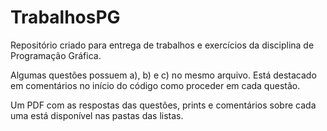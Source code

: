 # TrabalhosPG
Repositório criado para entrega de trabalhos e exercícios da disciplina de Programação Gráfica.

Algumas questões possuem a), b) e c) no mesmo arquivo. Está destacado em comentários no início do código como proceder em cada questão.

Um PDF com as respostas das questões, prints e comentários sobre cada uma está disponível nas pastas das listas.
